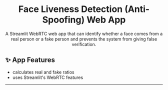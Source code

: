 <center>

# Face Liveness Detection (Anti-Spoofing) Web App

A Streamlit WebRTC web app that can identify whether a face comes from a real person or a fake person and prevents the system from giving false verification.

</center>

## ✨ App Features

- calculates real and fake ratios
- uses Streamlit's WebRTC features
<hr>

